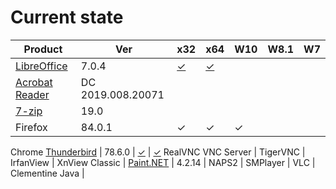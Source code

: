 # Current state


Product | Ver | x32 | x64 | W10 | W8.1 | W7
--------|-----|-----|-----|-----|------|---
[LibreOffice](https://www.libreoffice.org) | 7.0.4 | [&check;](https://www.libreoffice.org/donate/dl/win-x86_64/7.0.4/ru/LibreOffice_7.0.4_Win_x64.msi) | [&check;](https://www.libreoffice.org/donate/dl/win-x86/7.0.4/ru/LibreOffice_7.0.4_Win_x86.msi)
[Acrobat Reader](https://get.adobe.com/ru/reader/enterprise/) | DC 2019.008.20071 |
[7-zip](http://7zip.org) | 19.0 |
Firefox | 84.0.1 | &check; | &check; | &check; |
Chrome
[Thunderbird](https://www.thunderbird.net/) | 78.6.0 | [&check;](https://download.mozilla.org/?product=thunderbird-78.6.0-SSL&os=win64&lang=ru) | [&check;](https://download.mozilla.org/?product=thunderbird-78.6.0-SSL&os=win&lang=ru)
RealVNC VNC Server |
TigerVNC |
IrfanView | 
XnView Classic |
[Paint.NET](http://paintnet.ru) | 4.2.14 |
NAPS2 |
SMPlayer |
VLC |
Clementine
Java | 
